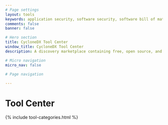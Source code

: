 ```yaml
---
# Page settings
layout: tools
keywords: application security, software security, software bill of material, SBOM, BOM, open source, supply chain, specification, spdx, license, package url, purl, cpe
comments: false
banner: false

# Hero section
title: CycloneDX Tool Center
window_title: CycloneDX Tool Center
description: A discovery marketplace containing free, open source, and proprietary tools and solutions that support the CycloneDX specification.

# Micro navigation
micro_nav: false

# Page navigation
    
---
```


# Tool Center

<p><span id="category-description"></span></p>

{% include tool-categories.html %}